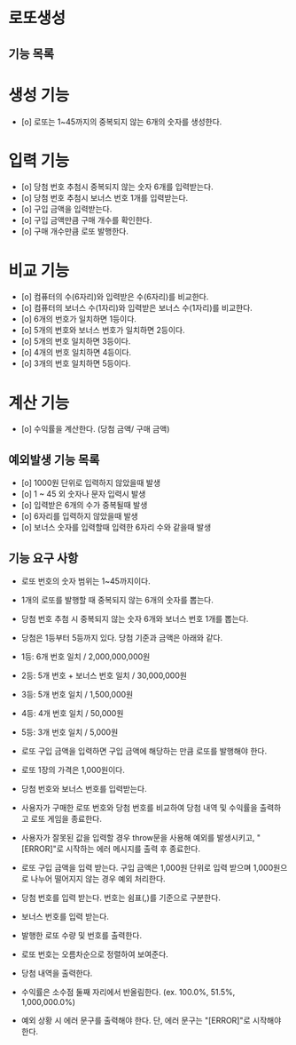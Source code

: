 # 로또생성

## 기능 목록

# 생성 기능

- [o] 로또는 1~45까지의 중복되지 않는 6개의 숫자를 생성한다.

# 입력 기능

- [o] 당첨 번호 추첨시 중복되지 않는 숫자 6개를 입력받는다.
- [o] 당첨 번호 추첨시 보너스 번호 1개를 입력받는다.
- [o] 구입 금액을 입력받는다.
- [o] 구입 금액만큼 구매 개수를 확인한다.
- [o] 구매 개수만큼 로또 발행한다.

# 비교 기능

- [o] 컴퓨터의 수(6자리)와 입력받은 수(6자리)를 비교한다.
- [o] 컴퓨터의 보너스 수(1자리)와 입력받은 보너스 수(1자리)를 비교한다.
- [o] 6개의 번호가 일치하면 1등이다.
- [o] 5개의 번호와 보너스 번호가 일치하면 2등이다.
- [o] 5개의 번호 일치하면 3등이다.
- [o] 4개의 번호 일치하면 4등이다.
- [o] 3개의 번호 일치하면 5등이다.

# 계산 기능

- [o] 수익률을 계산한다. (당첨 금액/ 구매 금액)

## 예외발생 기능 목록

- [o] 1000원 단위로 입력하지 않았을때 발생
- [o] 1 ~ 45 외 숫자나 문자 입력시 발생
- [o] 입력받은 6개의 수가 중복될때 발생
- [o] 6자리를 입력하지 않았을때 발생
- [o] 보너스 숫자를 입력할때 입력한 6자리 수와 같을때 발생

## 기능 요구 사항

- 로또 번호의 숫자 범위는 1~45까지이다.
- 1개의 로또를 발행할 때 중복되지 않는 6개의 숫자를 뽑는다.
- 당첨 번호 추첨 시 중복되지 않는 숫자 6개와 보너스 번호 1개를 뽑는다.
- 당첨은 1등부터 5등까지 있다. 당첨 기준과 금액은 아래와 같다.

- 1등: 6개 번호 일치 / 2,000,000,000원
- 2등: 5개 번호 + 보너스 번호 일치 / 30,000,000원
- 3등: 5개 번호 일치 / 1,500,000원
- 4등: 4개 번호 일치 / 50,000원
- 5등: 3개 번호 일치 / 5,000원

- 로또 구입 금액을 입력하면 구입 금액에 해당하는 만큼 로또를 발행해야 한다.
- 로또 1장의 가격은 1,000원이다.
- 당첨 번호와 보너스 번호를 입력받는다.
- 사용자가 구매한 로또 번호와 당첨 번호를 비교하여 당첨 내역 및 수익률을 출력하고 로또 게임을 종료한다.
- 사용자가 잘못된 값을 입력할 경우 throw문을 사용해 예외를 발생시키고, "[ERROR]"로 시작하는 에러 메시지를 출력 후 종료한다.
- 로또 구입 금액을 입력 받는다. 구입 금액은 1,000원 단위로 입력 받으며 1,000원으로 나누어 떨어지지 않는 경우 예외 처리한다.
- 당첨 번호를 입력 받는다. 번호는 쉼표(,)를 기준으로 구분한다.
- 보너스 번호를 입력 받는다.
- 발행한 로또 수량 및 번호를 출력한다.
- 로또 번호는 오름차순으로 정렬하여 보여준다.
- 당첨 내역을 출력한다.
- 수익률은 소수점 둘째 자리에서 반올림한다. (ex. 100.0%, 51.5%, 1,000,000.0%)
- 예외 상황 시 에러 문구를 출력해야 한다. 단, 에러 문구는 "[ERROR]"로 시작해야 한다.
